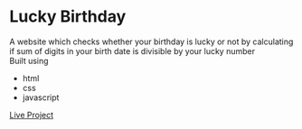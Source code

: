 # Lucky Birthday

A website which checks whether your birthday is lucky or not by calculating if
sum of digits in your birth date is divisible by your lucky number
<br/>
Built using

- html
- css
- javascript

[Live Project]()
